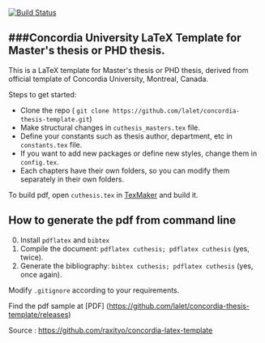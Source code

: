 [![Build Status](https://travis-ci.org/lalet/concordia-thesis-template.svg?branch=master)](https://travis-ci.org/lalet/concordia-thesis-template)

###Concordia University LaTeX Template for Master's thesis or PHD thesis.
-------------------------------------------------------------------------

This is a LaTeX template for Master's thesis or PHD thesis, derived from official template of Concordia University, Montreal, Canada.

Steps to get started:
- Clone the repo ( `git clone https://github.com/lalet/concordia-thesis-template.git`)
- Make structural changes in `cuthesis_masters.tex` file.
- Define your constants such as thesis author, department, etc in `constants.tex` file.
- If you want to add new packages or define new styles, change them in `config.tex`.
- Each chapters have their own folders, so you can modify them separately in their own folders.

To build pdf, open `cuthesis.tex` in [TexMaker](http://www.xm1math.net/texmaker/) and build it.

## How to generate the pdf from command line 
0. Install ```pdflatex``` and ```bibtex```
1. Compile the document: ```pdflatex cuthesis; pdflatex cuthesis``` (yes, twice).
2. Generate the bibliography: ```bibtex cuthesis; pdflatex cuthesis``` (yes, once again).

Modify `.gitignore` according to your requirements.

Find the pdf sample at [PDF] (https://github.com/lalet/concordia-thesis-template/releases)

Source : https://github.com/raxityo/concordia-latex-template
